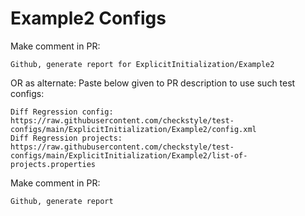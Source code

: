 # Example2 Configs
Make comment in PR:
```
Github, generate report for ExplicitInitialization/Example2
```
OR as alternate:
Paste below given to PR description to use such test configs:
```
Diff Regression config: https://raw.githubusercontent.com/checkstyle/test-configs/main/ExplicitInitialization/Example2/config.xml
Diff Regression projects: https://raw.githubusercontent.com/checkstyle/test-configs/main/ExplicitInitialization/Example2/list-of-projects.properties
```
Make comment in PR:
```
Github, generate report
```
